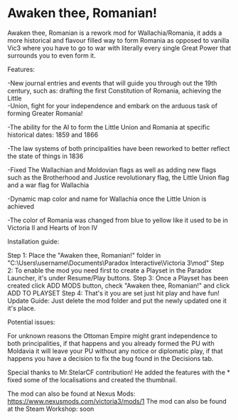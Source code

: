 # Awaken thee, Romanian!
Awaken thee, Romanian is a rework mod for Wallachia/Romania, it adds a more historical and flavour filled way to form Romania as opposed to vanilla Vic3 where you have to go to war with literally every single Great Power that surrounds you to even form it.

Features:

   -New journal entries and events that will guide you through out the 19th century, such as: drafting the first Constitution of Romania, achieving the           Little     
   -Union, fight for your independence and embark on the arduous task of forming Greater Romania!
   
   -The ability for the AI to form the Little Union and Romania at specific historical dates: 1859 and 1866
   
   -The law systems of both principalities have been reworked to better reflect the state of things in 1836
   
   -Fixed The Wallachian and Moldovian flags as well as adding new flags such as the Brotherhood and Justice revolutionary flag, the Little Union flag and a     war flag for Wallachia
   
   -Dynamic map color and name for Wallachia once the Little Union is achieved
   
   -The color of Romania was changed from blue to yellow like it used to be in Victoria II and Hearts of Iron IV

Installation guide:

Step 1: Place the "Awaken thee, Romanian!" folder in "C:\Users\username\Documents\Paradox Interactive\Victoria 3\mod"
Step 2: To enable the mod you need first to create a Playset in the Paradox Launcher, it's under Resume/Play buttons.
Step 3: Once a Playset has been created click ADD MODS button, check "Awaken thee, Romanian!" and click ADD TO PLAYSET
Step 4: That's it you are set just hit play and have fun!
Update Guide: Just delete the mod folder and put the newly updated one it it's place.

Potential issues:

   For unknown reasons the Ottoman Empire might grant independence to both principalities, if that happens and you already formed the PU with Moldavia it will leave your PU without any notice or diplomatic play, if that happens you have a decision to fix the bug found in the Decisions tab.

Special thanks to Mr.StelarCF contribution! He added the features with the * fixed some of the localisations and created the thumbnail.

The mod can also be found at Nexus Mods: https://www.nexusmods.com/victoria3/mods/1
The mod can also be found at the Steam Workshop: soon
